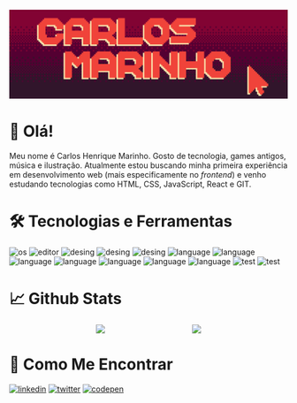 ![header](./assets/github-header.png)

# :slightly_smiling_face: Olá!  

Meu nome é Carlos Henrique Marinho. Gosto de tecnologia, games antigos, música e ilustração. Atualmente estou buscando minha primeira experiência em desenvolvimento web (mais especificamente no *frontend*) e venho estudando tecnologias como HTML, CSS, JavaScript, React e GIT.



# :hammer_and_wrench: Tecnologias e Ferramentas

![os](https://img.shields.io/badge/OS-Linux-purple?style=flat&logo=linux&logoColor=white)
![editor](https://img.shields.io/badge/Editor-VSCode-purple?style=flat&logo=visualstudio&logoColor=white)
![desing](https://img.shields.io/badge/Design-Figma-purple?style=flat&logo=figma&logoColor=white)
![desing](https://img.shields.io/badge/Code-GIT-purple?style=flat&logo=git&logoColor=white)
![desing](https://img.shields.io/badge/Code-Github-purple?style=flat&logo=github&logoColor=white)
![language](https://img.shields.io/badge/Code-JavaScript-purple?style=flat&logo=javascript&logoColor=white)
![language](https://img.shields.io/badge/Code-TypeScript-purple?style=flat&logo=typescript&logoColor=white)
![language](https://img.shields.io/badge/Code-Node-purple?style=flat&logo=node.js&logoColor=white)
![language](https://img.shields.io/badge/Code-HTML-purple)
![language](https://img.shields.io/badge/Code-CSS-purple)
![language](https://img.shields.io/badge/Code-Styled%20Components-purple?style=flat&logo=styledcomponents&logoColor=white)
![language](https://img.shields.io/badge/Code-React-purple?style=flat&logo=react&logoColor=white)
![test](https://img.shields.io/badge/Test-Jest-purple?style=flat&logo=jest&logoColor=white)
![test](https://img.shields.io/badge/Test-React%20Testing%20Library-purple?style=flat&logo=testinglibrary&logoColor=white)



# :chart_with_upwards_trend: Github Stats

<div style="display: flex; justify-content: space-evenly;">
  <img src = "https://github-readme-stats.vercel.app/api?username=ICarlosMarinho&show_icons=true&title_color=f0433a&icon_color=f0433a&text_color=fff&bg_color=90,31152b,540032,820333&locale=pt-br">
  <img src = "https://github-readme-stats.vercel.app/api/top-langs/?username=ICarlosMarinho&title_color=f0433a&text_color=fff&bg_color=90,31152b,540032,820333&locale=pt-br&layout=compact&exclude_repo=bowsers-revenge">
</div>



# :mag_right: Como Me Encontrar

[![linkedin](https://img.shields.io/badge/Linkedin-purple?style=flat&logo=linkedin&logoColor=white&ogoWidth=40)](https://www.linkedin.com/in/carloshmarinho/)
[![twitter](https://img.shields.io/badge/Twitter-purple?style=flat&logo=twitter&logoColor=white&ogoWidth=40)](https://twitter.com/CarlosMarinh0o)
[![codepen](https://img.shields.io/badge/Codepen-purple?style=flat&logo=codepen&logoColor=white&ogoWidth=40)](https://codepen.io/icarlosmarinho)